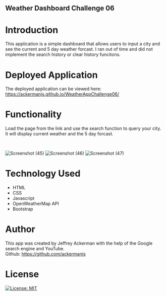 ## Weather Dashboard Challenge 06

# Introduction
This application is a simple dashboard that allows users to input a city and see the current and 5 day weather forcast. I ran out of time and did not implement the search history or clear history funcitons.

# Deployed Application
The deployed application can be viewed here: https://ackermanjs.github.io/WeatherAppChallenge06/

# Functionality
Load the page from the link and use the search function to query your city. It will display current weather and the 5 day forcast.

<br>

![Screenshot (45)](https://user-images.githubusercontent.com/66087068/224806279-2b6b6508-f85c-45d3-8b61-f4fe2e04340f.png)
![Screenshot (46)](https://user-images.githubusercontent.com/66087068/225422329-cfecd31b-2de3-4868-8fd0-4f5211b237e2.png)
![Screenshot (47)](https://user-images.githubusercontent.com/66087068/225422434-72ea2799-6c1a-46fe-8d34-0d2ea8e6d012.png)

# Technology Used
- HTML
- CSS
- Javascript
- OpenWeatherMap API
- Bootstrap

# Author
This app was created by Jeffrey Ackerman with the help of the Google search engine and YouTube.
<br>
Github: https://github.com/ackermanjs

# License
[![License: MIT](https://img.shields.io/badge/License-MIT-yellow.svg)](https://opensource.org/licenses/MIT)


